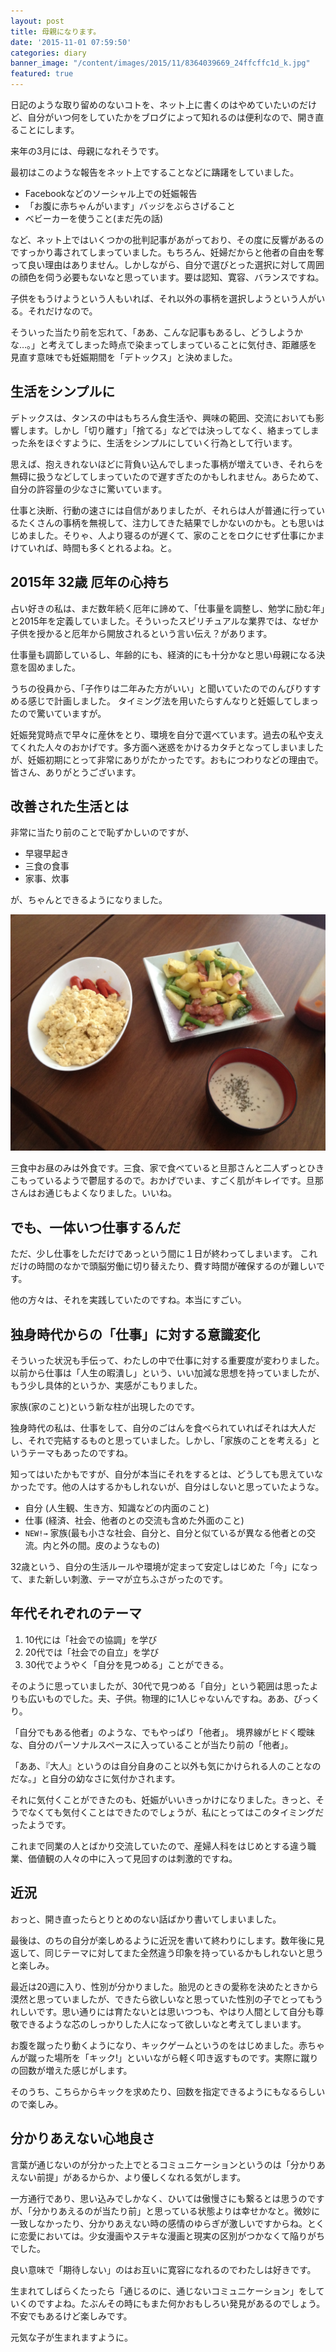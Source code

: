 ```yaml
---
layout: post
title: 母親になります。
date: '2015-11-01 07:59:50'
categories: diary
banner_image: "/content/images/2015/11/8364039669_24ffcffc1d_k.jpg"
featured: true
---
```


日記のような取り留めのないコトを、ネット上に書くのはやめていたいのだけど、自分がいつ何をしていたかをブログによって知れるのは便利なので、開き直ることにします。

来年の3月には、母親になれそうです。

最初はこのような報告をネット上ですることなどに躊躇をしていました。

* Facebookなどのソーシャル上での妊娠報告
* 「お腹に赤ちゃんがいます」バッジをぶらさげること
* ベビーカーを使うこと(まだ先の話)

など、ネット上ではいくつかの批判記事があがっており、その度に反響があるのですっかり毒されてしまっていました。もちろん、妊婦だからと他者の自由を奪って良い理由はありません。しかしながら、自分で選びとった選択に対して周囲の顔色を伺う必要もないなと思っています。要は認知、寛容、バランスですね。

子供をもうけようという人もいれば、それ以外の事柄を選択しようという人がいる。それだけなので。

そういった当たり前を忘れて、「ああ、こんな記事もあるし、どうしようかな…。」と考えてしまった時点で染まってしまっていることに気付き、距離感を見直す意味でも妊娠期間を「デトックス」と決めました。

## 生活をシンプルに

デトックスは、タンスの中はもちろん食生活や、興味の範囲、交流においても影響します。しかし「切り離す」「捨てる」などでは決っしてなく、絡まってしまった糸をほぐすように、生活をシンプルにしていく行為として行います。

思えば、抱えきれないほどに背負い込んでしまった事柄が増えていき、それらを無碍に扱うなどしてしまっていたので遅すぎたのかもしれません。あらためて、自分の許容量の少なさに驚いています。

仕事と決断、行動の速さには自信がありましたが、それらは人が普通に行っているたくさんの事柄を無視して、注力してきた結果でしかないのかも。とも思いはじめました。そりゃ、人より寝るのが遅くて、家のことをロクにせず仕事にかまけていれば、時間も多くとれるよね。と。

## 2015年 32歳 厄年の心持ち

占い好きの私は、まだ数年続く厄年に諦めて、「仕事量を調整し、勉学に励む年」と2015年を定義していました。そういったスピリチュアルな業界では、なぜか子供を授かると厄年から開放されるという言い伝え？があります。

仕事量も調節しているし、年齢的にも、経済的にも十分かなと思い母親になる決意を固めました。

うちの役員から、「子作りは二年みた方がいい」と聞いていたのでのんびりすすめる感じで計画しました。
タイミング法を用いたらすんなりと妊娠してしまったので驚いていますが。

妊娠発覚時点で早々に産休をとり、環境を自分で選べています。過去の私や支えてくれた人々のおかげです。多方面へ迷惑をかけるカタチとなってしまいましたが、妊娠初期にとって非常にありがたかったです。おもにつわりなどの理由で。皆さん、ありがとうございます。

## 改善された生活とは

非常に当たり前のことで恥ずかしいのですが、

* 早寝早起き
* 三食の食事
* 家事、炊事

が、ちゃんとできるようになりました。

![](/content/images/2015/11/IMG_0094.jpg)

三食中お昼のみは外食です。三食、家で食べていると旦那さんと二人ずっとひきこもっているようで鬱屈するので。おかげでいま、すごく肌がキレイです。旦那さんはお通じもよくなりました。いいね。

## でも、一体いつ仕事するんだ
ただ、少し仕事をしただけであっという間に１日が終わってしまいます。
これだけの時間のなかで頭脳労働に切り替えたり、費す時間が確保するのが難しいです。

他の方々は、それを実践していたのですね。本当にすごい。

## 独身時代からの「仕事」に対する意識変化

そういった状況も手伝って、わたしの中で仕事に対する重要度が変わりました。以前から仕事は「人生の暇潰し」という、いい加減な思想を持っていましたが、もう少し具体的というか、実感がこもりました。

家族(家のこと)という新な柱が出現したのです。

独身時代の私は、仕事をして、自分のごはんを食べられていればそれは大人だし、それで完結するものと思っていました。しかし、「家族のことを考える」というテーマもあったのですね。

知ってはいたかもですが、自分が本当にそれをするとは、どうしても思えていなかったです。他の人はするかもしれないが、自分はしないと思っていたような。

* 自分 (人生観、生き方、知識などの内面のこと)
* 仕事 (経済、社会、他者のとの交流も含めた外面のこと)
* `NEW!→` 家族(最も小さな社会、自分と、自分と似ているが異なる他者との交流。内と外の間。皮のようなもの)

32歳という、自分の生活ルールや環境が定まって安定しはじめた「今」になって、また新しい刺激、テーマが立ちふさがったのです。

## 年代それぞれのテーマ

1. 10代には「社会での協調」を学び
2. 20代では「社会での自立」を学び
3. 30代でようやく「自分を見つめる」ことができる。

そのように思っていましたが、30代で見つめる「自分」という範囲は思ったよりも広いものでした。夫、子供。物理的に1人じゃないんですね。ああ、びっくり。

「自分でもある他者」のような、でもやっぱり「他者」。
境界線がヒドく曖昧な、自分のパーソナルスペースに入っていることが当たり前の「他者」。

「ああ、『大人』というのは自分自身のこと以外も気にかけられる人のことなのだな。」と自分の幼なさに気付かされます。

それに気付くことができたのも、妊娠がいいきっかけになりました。きっと、そうでなくても気付くことはできたのでしょうが、私にとってはこのタイミングだったようです。

これまで同業の人とばかり交流していたので、産婦人科をはじめとする違う職業、価値観の人々の中に入って見回すのは刺激的ですね。

## 近況

おっと、開き直ったらとりとめのない話ばかり書いてしまいました。

最後は、のちの自分が楽しめるように近況を書いて終わりにします。数年後に見返して、同じテーマに対してまた全然違う印象を持っているかもしれないと思うと楽しみ。

最近は20週に入り、性別が分かりました。胎児のときの愛称を決めたときから漠然と思っていましたが、できたら欲しいなと思っていた性別の子でとってもうれしいです。思い通りには育たないとは思いつつも、やはり人間として自分も尊敬できるような芯のしっかりした人になって欲しいなと考えてしまいます。

お腹を蹴ったり動くようになり、キックゲームというのをはじめました。赤ちゃんが蹴った場所を「キック!」といいながら軽く叩き返すものです。実際に蹴りの回数が増えた感じがします。

そのうち、こちらからキックを求めたり、回数を指定できるようにもなるらしいので楽しみ。

## 分かりあえない心地良さ

言葉が通じないのが分かった上でとるコミュニケーションというのは「分かりあえない前提」があるからか、より優しくなれる気がします。

一方通行であり、思い込みでしかなく、ひいては傲慢さにも繋るとは思うのですが、「分かりあえるのが当たり前」と思っている状態よりは幸せかなと。微妙に一致しなかったり、分かりあえない時の感情のゆらぎが激しいですからね。とくに恋愛においては。少女漫画やステキな漫画と現実の区別がつかなくて陥りがちでした。

良い意味で「期待しない」のはお互いに寛容になれるのでわたしは好きです。

生まれてしばらくたったら「通じるのに、通じないコミュニケーション」をしていくのですよね。たぶんその時にもまた何かおもしろい発見があるのでしょう。不安でもあるけど楽しみです。

元気な子が生まれますように。